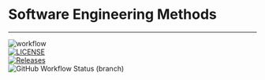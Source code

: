 # Software Engineering Methods
---
![workflow](https://github.com/Bryan7306/devops/actions/workflows/main.yml/badge.svg)<br>
[![LICENSE](https://img.shields.io/github/license/Bryan7306/devops.svg?style=flat-square)](https://github.com/Bryan7306/devops/blob/master/LICENSE)<br>
[![Releases](https://img.shields.io/github/release/Bryan7306/devops/all.svg?style=flat-square)](https://github.com/Bryan7306/devops/releases)<br>
![GitHub Workflow Status (branch)](https://img.shields.io/github/workflow/status/Bryan7306/devops/A-workflow-for-my-Hello-World-App/develop?style=flat-square)<br>